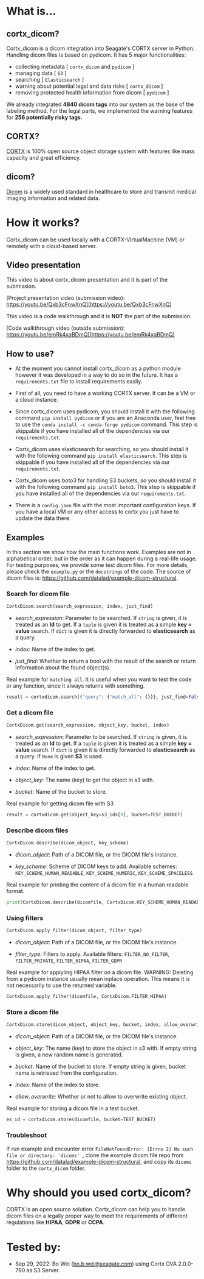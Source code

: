 # What is...

## cortx_dicom?

Cortx_dicom is a dicom integration into Seagate's CORTX server in Python. Handling dicom files is based on pydicom. It has 5 major functionalities:

- collecting metadata [ ` cortx_dicom ` and ` pydicom ` ]
- managing data [ ` S3 ` ]
- searching [ ` Elasticsearch ` ]
- warning about potential legal and data risks [ ` cortx_dicom ` ]
- removing protected health information from dicom [ ` pydicom ` ]

We already integrated **4840 dicom tags** into our system as the base of the labeling method. For the legal parts, we implemented the warning features for **256 potentially risky tags**.


## CORTX?

[CORTX](https://www.seagate.com/products/storage/object-storage-software/) is 100% open source object storage system with features like mass capacity and great efficiency.


## dicom?

[Dicom](https://en.wikipedia.org/wiki/DICOM) is a widely used standard in healthcare to store and transmit medical imaging information and related data.


# How it works?

Cortx_dicom can be used locally with a CORTX-VirtualMachine (VM) or remotely with a cloud-based server.

## Video presentation

This video is about cortx_dicom presentation and it is part of the submission.

[Project presentation video (submission video): https://youtu.be/Qxb3cFnwXnQ](https://youtu.be/Qxb3cFnwXnQ)


This video is a code walkthrough and it is **NOT** the part of the submission.

[Code walkthrough video (outside submission): https://youtu.be/emRk4xqBDmQ](https://youtu.be/emRk4xqBDmQ)

##  How to use?

- At the moment you cannot install cortx_dicom as a python module however it was developed in a way to do so in the future. It has a ` requirements.txt ` file to install requirements easily.

- First of all, you need to have a working CORTX server. It can be a VM or a cloud instance.

- Since cortx_dicom uses pydicom, you should install it with the following command ` pip install pydicom ` or if you are an Anaconda user, feel free to use the ` conda install -c conda-forge pydicom ` command. This step is skippable if you have installed all of the dependencies via our ` requirements.txt `.

- Cortx_dicom uses elasticsearch for searching, so you should install it with the following command ` pip install elasticsearch `. This step is skippable if you have installed all of the dependencies via our ` requirements.txt `.

- Cortx_dicom uses boto3 for handling S3 buckets, so you should install it with the following command ` pip install boto3 `. This step is skippable if you have installed all of the dependencies via our ` requirements.txt `.

- There is a ` config.json ` file with the most important configuration keys. If you have a local VM or any other access to cortx you just have to update the data there.


## Examples

In this section we show how the main functions work. Examples are not in alphabetical order, but in the order as it can happen during a real-life usage. For testing purposes, we provide some test dicom files. For more details, please check the ` example.py ` or the ` docstrings ` of the code. The source of dicom files is: https://github.com/datalad/example-dicom-structural.


### Search for dicom file

 ``` python
CortxDicom.search(search_expression, index, just_find)
 ```
- *search_expression*: Parameter to be searched. If ` string ` is given, it is treated as an **Id** to get. If a ` tuple ` is given it is treated as a simple **key = value** search. If ` dict ` is given it is directly forwarded to **elasticsearch** as a query.

- *index*: Name of the index to get.

- *just_find*: Whether to return a bool with the result of the search or return information about the found object(s).

Real example for ` matching all `. It is useful when you want to test the code or any function, since it always returns with something.
 ``` python
result = cortxdicom.search({"query": {"match_all": {}}}, just_find=False)
 ```


### Get a dicom file

 ``` python
CortxDicom.get(search_expression, object_key, bucket, index)
 ```
- *search_expression*: Parameter to be searched. If ` string ` is given, it is treated as an **Id** to get. If a ` tuple ` is given it is treated as a simple **key = value** search. If ` dict ` is given it is directly forwarded to **elasticsearch** as a query. If ` None ` is given **S3** is used.

- *index*: Name of the index to get.

- *object_key*: The name (key) to get the object in s3 with.

- *bucket*: Name of the bucket to store.

Real example for getting dicom file with S3
 ``` python
result = cortxdicom.get(object_key=s3_ids[0], bucket=TEST_BUCKET)
 ```


### Describe dicom files

 ``` python
CortxDicom.describe(dicom_object, key_scheme)
 ```
- *dicom_object*: Path of a DICOM file, or the DICOM file's instance.

- *key_scheme*: Scheme of DICOM keys to add. Available schemes: ` KEY_SCHEME_HUMAN_READABLE `, ` KEY_SCHEME_NUMERIC `, ` KEY_SCHEME_SPACELESS `

Real example for printing the content of a dicom file in a human readable format.
 ``` python
print(CortxDicom.describe(dicomfile, CortxDicom.KEY_SCHEME_HUMAN_READABLE))
 ```


### Using filters

 ``` python
CortxDicom.apply_filter(dicom_object, filter_type)
 ```
- *dicom_object*: Path of a DICOM file, or the DICOM file's instance.

- *filter_type*: Filters to apply. Available filters: ` FILTER_NO_FILTER `, ` FILTER_PRIVATE `, ` FILTER_HIPAA `, ` FILTER_GDPR `

Real example for applyling HIPAA filter on a dicom file. WARNING: Deleting from a pydicom instance usually mean inplace operation. This means it is not necessarily to use the returned variable.
 ``` python
CortxDicom.apply_filter(dicomfile, CortxDicom.FILTER_HIPAA)
 ```

### Store a dicom file

 ``` python
CortxDicom.store(dicom_object, object_key, bucket, index, allow_overwrite)
 ```
- *dicom_object*: Path of a DICOM file, or the DICOM file's instance.

- *object_key*: The name (key) to store the object in s3 with. If empty string is given, a new random name is generated.

- *bucket*: Name of the bucket to store. If empty string is given, bucket name is retrieved from the configuration.

- *index*: Name of the index to store.

- *allow_overwrite*: Whether or not to allow to overwrite existing object.

Real example for storing a dicom file in a test bucket.
 ``` python
es_id = cortxdicom.store(dicomfile, bucket=TEST_BUCKET)
 ```

### Troubleshoot
If run example and encounter error `FileNotFoundError: [Errno 2] No such file or directory: 'dicoms' `, clone the example dicom file repo from https://github.com/datalad/example-dicom-structural, and copy its `dicoms` folder to the `cortx_dicom` folder.


# Why should you used cortx_dicom?

CORTX is an open source solution. Cortx_dicom can help you to handle dicom files on a legally proper way to meet the requirements of different regulations like **HIPAA**, **GDPR** or **CCPA**.


# Tested by:

- Sep 29, 2022: Bo Wei (bo.b.wei@seagate.com) using Cortx OVA 2.0.0-790 as S3 Server.

